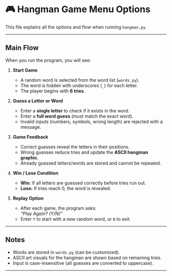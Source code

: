 # 🎮 Hangman Game Menu Options

This file explains all the options and flow when running `hangman.py`.

---

## Main Flow

When you run the program, you will see:

1. **Start Game**
   - A random word is selected from the word list (`words.py`).
   - The word is hidden with underscores (`_`) for each letter.
   - The player begins with **6 tries**.

2. **Guess a Letter or Word**
   - Enter a **single letter** to check if it exists in the word.
   - Enter a **full word guess** (must match the exact word).
   - Invalid inputs (numbers, symbols, wrong length) are rejected with a message.

3. **Game Feedback**
   - Correct guesses reveal the letters in their positions.
   - Wrong guesses reduce tries and update the **ASCII hangman graphic**.
   - Already guessed letters/words are stored and cannot be repeated.

4. **Win / Lose Condition**
   - **Win:** If all letters are guessed correctly before tries run out.
   - **Lose:** If tries reach 0, the word is revealed.

5. **Replay Option**
   - After each game, the program asks:  
     *“Play Again? (Y/N)”*
   - Enter `Y` to start with a new random word, or `N` to exit.

---

## Notes

- Words are stored in `words.py` (can be customized).
- ASCII art visuals for the hangman are shown based on remaining tries.
- Input is case-insensitive (all guesses are converted to uppercase).

---
